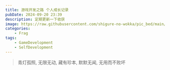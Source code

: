 ```yaml
---
title: 游戏开发之路 个人成长记录
pubDate: 2024-09-20 23:39
description: 定期更新一下收获
image: https://raw.githubusercontent.com/shigure-no-wokka/pic_bed/main/imgs/family_frag.jpg
categories:
    - Frag
tags:
    - GameDevelopment
    - SelfDevelopment
---
```


> 青灯孤照, 无限无动, 藏有珍本, 默默无闻, 无用而不败坏

<!--more-->




